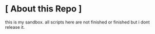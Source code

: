 [ About this Repo ]
============
this is my sandbox. all scripts here are not finished or finished but i dont release it.
